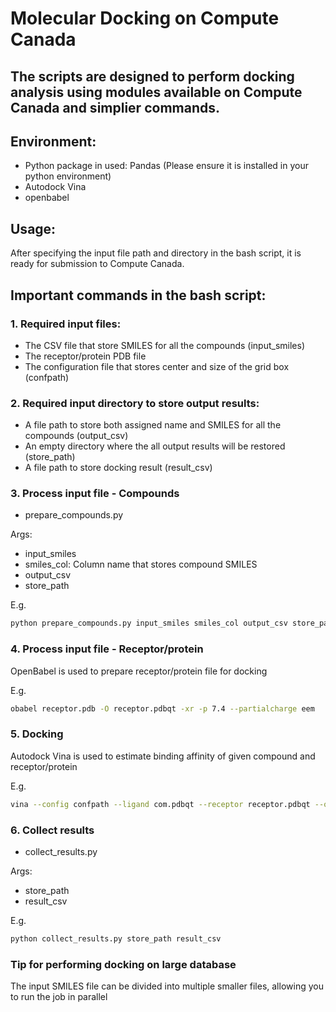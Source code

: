 # Molecular Docking on Compute Canada
## The scripts are designed to perform docking analysis using modules available on Compute Canada and simplier commands.
## Environment:
* Python package in used: Pandas (Please ensure it is installed in your python environment)
* Autodock Vina
* openbabel
## Usage:

After specifying the input file path and directory in the bash script, it is ready for submission to Compute Canada.
## Important commands in the bash script:
### 1. Required input files:
* The CSV file that store SMILES for all the compounds (input_smiles)
* The receptor/protein PDB file
* The configuration file that stores center and size of the grid box (confpath)
### 2. Required input directory to store output results:
* A file path to store both assigned name and SMILES for all the compounds (output_csv)
* An empty directory where the all output results will be restored (store_path)
* A file path to store docking result (result_csv)
### 3. Process input file - Compounds
* prepare_compounds.py

Args:
* input_smiles
* smiles_col: Column name that stores compound SMILES
* output_csv
* store_path

E.g.
```bash
python prepare_compounds.py input_smiles smiles_col output_csv store_path
```
### 4. Process input file - Receptor/protein

OpenBabel is used to prepare receptor/protein file for docking

E.g.
```bash
obabel receptor.pdb -O receptor.pdbqt -xr -p 7.4 --partialcharge eem
```
### 5. Docking

Autodock Vina is used to estimate binding affinity of given compound and receptor/protein

E.g. 
```bash
vina --config confpath --ligand com.pdbqt --receptor receptor.pdbqt --out out.pdbqt --log log.txt
```
### 6. Collect results
* collect_results.py

Args:
* store_path
* result_csv

E.g.
```bash
python collect_results.py store_path result_csv
```
### Tip for performing docking on large database

The input SMILES file can be divided into multiple smaller files, allowing you to run the job in parallel
